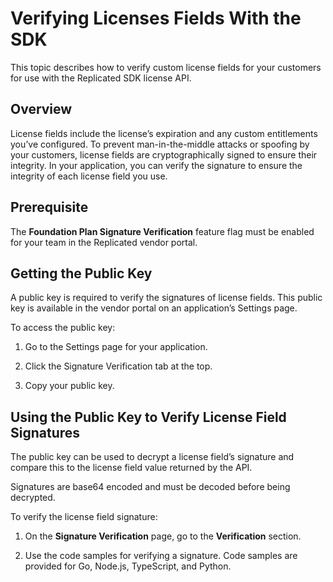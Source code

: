 # Verifying Licenses Fields With the SDK

This topic describes how to verify custom license fields for your customers for use with the Replicated SDK license API.

## Overview

License fields include the license’s expiration and any custom entitlements you’ve configured. To prevent man-in-the-middle attacks or spoofing by your customers, license fields are cryptographically signed to ensure their integrity. In your application, you can verify the signature to ensure the integrity of each license field you use.

## Prerequisite

The **Foundation Plan Signature Verification** feature flag must be enabled for your team in the Replicated vendor portal.

## Getting the Public Key

A public key is required to verify the signatures of license fields. This public key is available in the vendor portal on an application’s Settings page.

To access the public key:

1. Go to the Settings page for your application.

1. Click the Signature Verification tab at the top.

1. Copy your public key.

## Using the Public Key to Verify License Field Signatures

The public key can be used to decrypt a license field’s signature and compare this to the license field value returned by the API.

Signatures are base64 encoded and must be decoded before being decrypted.

To verify the license field signature:

1. On the **Signature Verification** page, go to the **Verification** section.

1. Use the code samples for verifying a signature. Code samples are provided for Go, Node.js, TypeScript, and Python.
